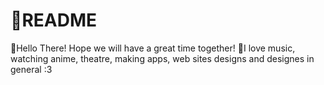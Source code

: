 # 🥇README
🥈Hello There! Hope we will have a great time together!
🥉I love music, watching anime, theatre, making apps, web sites designs and designes in general :3
